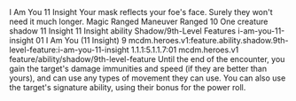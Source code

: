 <ability>
  <name>I Am You</name>
  <cost>11 Insight</cost>
  <flavor>Your mask reflects your foe&apos;s face. Surely they won&apos;t need it much longer.</flavor>
  <keywords>
    <keyword>Magic</keyword>
    <keyword>Ranged</keyword>
  </keywords>
  <type>Maneuver</type>
  <distance>Ranged 10</distance>
  <target>One creature</target>
  <metadata>
    <class>shadow</class>
    <cost>11 Insight</cost>
    <cost_amount>11</cost_amount>
    <cost_resource>Insight</cost_resource>
    <feature_type>ability</feature_type>
    <file_dpath>Shadow/9th-Level Features</file_dpath>
    <item_id>i-am-you-11-insight</item_id>
    <item_index>01</item_index>
    <item_name>I Am You (11 Insight)</item_name>
    <level>9</level>
    <scc>mcdm.heroes.v1:feature.ability.shadow.9th-level-feature:i-am-you-11-insight</scc>
    <scdc>1.1.1:5.1.1.7:01</scdc>
    <source>mcdm.heroes.v1</source>
    <type>feature/ability/shadow/9th-level-feature</type>
  </metadata>
  <effects>
    <effect type="mundane">Until the end of the encounter, you gain the target&apos;s damage immunities and speed (if they are better than yours), and can use any types of movement they can use. You can also use the target&apos;s signature ability, using their bonus for the power roll.</effect>
  </effects>
</ability>
